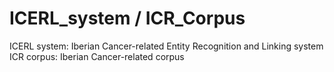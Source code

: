 # ICERL_system / ICR_Corpus
ICERL system: Iberian Cancer-related Entity Recognition and Linking system  
ICR corpus: Iberian Cancer-related corpus
